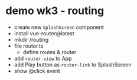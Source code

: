 # demo wk3 - routing

- create new `SplashScreen` component
- install vue-router@latest
- mkdir /routing
- file router.ts
  - define routes & router
- add `router-view` to App
- add Play button as `router-link` to SplashScreen
- show @click event

